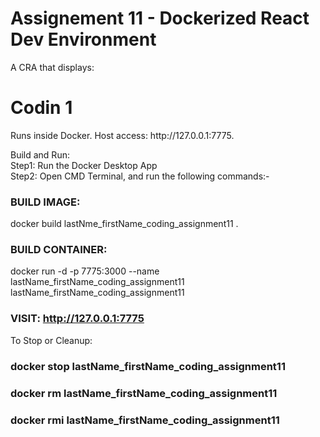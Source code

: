 # Assignement 11 - Dockerized React Dev Environment

A CRA that displays:
<h1>Codin 1</h1>
Runs inside Docker. Host access: http://127.0.0.1:7775.

Build and Run: <br>
Step1: Run the Docker Desktop App <br>
Step2: Open CMD Terminal, and run the following commands:-
       <h3> BUILD IMAGE: </h3>
       docker build lastNme_firstName_coding_assignment11 .
       <h3> BUILD CONTAINER: </h3>
       docker run -d -p 7775:3000 --name lastName_firstName_coding_assignment11 lastName_firstName_coding_assignment11
       <h3> VISIT: http://127.0.0.1:7775 </h3>

To Stop or Cleanup:
        <h3> docker stop lastName_firstName_coding_assignment11 </h3>
        <h3> docker rm lastName_firstName_coding_assignment11 </h3>
        <h3> docker rmi lastName_firstName_coding_assignment11 </h3>


